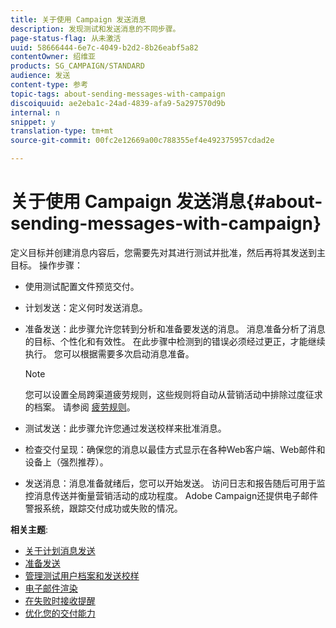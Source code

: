 ```yaml
---
title: 关于使用 Campaign 发送消息
description: 发现测试和发送消息的不同步骤。
page-status-flag: 从未激活
uuid: 58666444-6e7c-4049-b2d2-8b26eabf5a82
contentOwner: 绍维亚
products: SG_CAMPAIGN/STANDARD
audience: 发送
content-type: 参考
topic-tags: about-sending-messages-with-campaign
discoiquuid: ae2eba1c-24ad-4839-afa9-5a297570d9b
internal: n
snippet: y
translation-type: tm+mt
source-git-commit: 00fc2e12669a00c788355ef4e492375957cdad2e

---
```



# 关于使用 Campaign 发送消息{#about-sending-messages-with-campaign}

定义目标并创建消息内容后，您需要先对其进行测试并批准，然后再将其发送到主目标。 操作步骤：

* 使用测试配置文件预览交付。
* 计划发送：定义何时发送消息。
* 准备发送：此步骤允许您转到分析和准备要发送的消息。 消息准备分析了消息的目标、个性化和有效性。 在此步骤中检测到的错误必须经过更正，才能继续执行。 您可以根据需要多次启动消息准备。

   >[!NOTE]
   >
   >您可以设置全局跨渠道疲劳规则，这些规则将自动从营销活动中排除过度征求的档案。 请参阅 [疲劳规则](../../administration/using/fatigue-rules.md)。

* 测试发送：此步骤允许您通过发送校样来批准消息。
* 检查交付呈现：确保您的消息以最佳方式显示在各种Web客户端、Web邮件和设备上（强烈推荐）。
* 发送消息：消息准备就绪后，您可以开始发送。 访问日志和报告随后可用于监控消息传送并衡量营销活动的成功程度。 Adobe Campaign还提供电子邮件警报系统，跟踪交付成功或失败的情况。

**相关主题**:

* [关于计划消息发送](../../sending/using/about-scheduling-messages.md)
* [准备发送](../../sending/using/preparing-the-send.md)
* [管理测试用户档案和发送校样](../../sending/using/managing-test-profiles-and-sending-proofs.md)
* [电子邮件渲染](../../sending/using/email-rendering.md)
* [在失败时接收提醒](../../sending/using/receiving-alerts-when-failures-happen.md)
* [优化您的交付能力](https://docs.campaign.adobe.com/doc/standard/getting_started/en/ACS_Deliverability.html)


